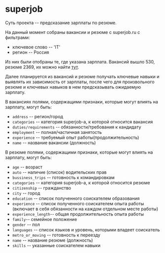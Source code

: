# superjob
Суть проекта -- предсказание зарплаты по резюме.

На данный момент собраны вакансии и резюме с superjob.ru с фильтрами: 
* ключевое слово -- 'IT'
* регион -- Россия

Из них были отобраны те, где указана зарплата. Вакансий вышло 530, резюме 2369, их можно найти
[тут](https://github.com/irtery/superjob/tree/master/data).

Далее планируется из вакансий и резюме получать ключевые навыки и выявлять их зависимость от зарплаты,
после чего для произвольного резюме и ключевых навыков в нем предсказывать ожидаемую зарплату.

В вакансиях полями, содержащими признаки, которые могут влиять на зарплату, могут быть:
* `address` -- регион/город
* `categories` -- категория superjob-а, к которой относится вакансия
* `duties/requirements` -- обязанности/требования к кандидату
* `employment` -- полная/частичная занятость
* `experience` -- требуемый опыт работы(продолжительность)
* `name` -- название вакансии (должность)


В  резюме полями, содержащими признаки, которые могут влиять на зарплату, могут быть:
*  `age` -- возраст
* `auto` -- наличие (список) водительских прав
* `bussiness_trips` -- готовность к командировкам
*  `categories` -- категория superjob-а, к которой относится резюме
* `citizenship` -- гражданство
* `city` -- город
* `education` -- список полученного соискателем образования
* `experience` -- список полученного соискателем опыта работы (включает в себя обязанности на каждом отдельном месте работы)
* `experience_length`-- общая продолжительность опыта работы
* `family`-- семейное положение
* `gender` -- пол
* `languages` -- список языков и уровень, которыми владеет соискатель
* `metro_or_moving` -- готовность к переезду
* `name` -- название резюме (должность)
* `skills` --  указанные соискателем навыки
